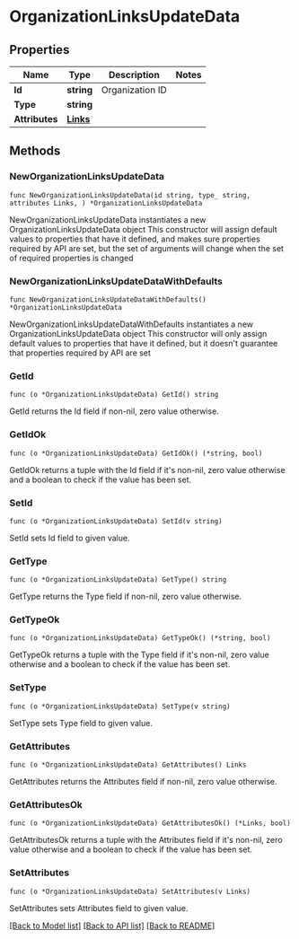 # OrganizationLinksUpdateData

## Properties

Name | Type | Description | Notes
------------ | ------------- | ------------- | -------------
**Id** | **string** | Organization ID | 
**Type** | **string** |  | 
**Attributes** | [**Links**](Links.md) |  | 

## Methods

### NewOrganizationLinksUpdateData

`func NewOrganizationLinksUpdateData(id string, type_ string, attributes Links, ) *OrganizationLinksUpdateData`

NewOrganizationLinksUpdateData instantiates a new OrganizationLinksUpdateData object
This constructor will assign default values to properties that have it defined,
and makes sure properties required by API are set, but the set of arguments
will change when the set of required properties is changed

### NewOrganizationLinksUpdateDataWithDefaults

`func NewOrganizationLinksUpdateDataWithDefaults() *OrganizationLinksUpdateData`

NewOrganizationLinksUpdateDataWithDefaults instantiates a new OrganizationLinksUpdateData object
This constructor will only assign default values to properties that have it defined,
but it doesn't guarantee that properties required by API are set

### GetId

`func (o *OrganizationLinksUpdateData) GetId() string`

GetId returns the Id field if non-nil, zero value otherwise.

### GetIdOk

`func (o *OrganizationLinksUpdateData) GetIdOk() (*string, bool)`

GetIdOk returns a tuple with the Id field if it's non-nil, zero value otherwise
and a boolean to check if the value has been set.

### SetId

`func (o *OrganizationLinksUpdateData) SetId(v string)`

SetId sets Id field to given value.


### GetType

`func (o *OrganizationLinksUpdateData) GetType() string`

GetType returns the Type field if non-nil, zero value otherwise.

### GetTypeOk

`func (o *OrganizationLinksUpdateData) GetTypeOk() (*string, bool)`

GetTypeOk returns a tuple with the Type field if it's non-nil, zero value otherwise
and a boolean to check if the value has been set.

### SetType

`func (o *OrganizationLinksUpdateData) SetType(v string)`

SetType sets Type field to given value.


### GetAttributes

`func (o *OrganizationLinksUpdateData) GetAttributes() Links`

GetAttributes returns the Attributes field if non-nil, zero value otherwise.

### GetAttributesOk

`func (o *OrganizationLinksUpdateData) GetAttributesOk() (*Links, bool)`

GetAttributesOk returns a tuple with the Attributes field if it's non-nil, zero value otherwise
and a boolean to check if the value has been set.

### SetAttributes

`func (o *OrganizationLinksUpdateData) SetAttributes(v Links)`

SetAttributes sets Attributes field to given value.



[[Back to Model list]](../README.md#documentation-for-models) [[Back to API list]](../README.md#documentation-for-api-endpoints) [[Back to README]](../README.md)



